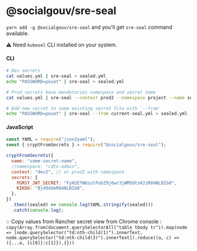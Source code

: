 # @socialgouv/sre-seal

`yarn add -g @socialgouv/sre-seal` and you'll get `sre-seal` command available.

:warning: Need `kubesel` CLI installed on your system.

#### CLI

```sh
# Dev secrets
cat values.yml | sre-seal > sealed.yml
echo "PASSWORD=pouet" | sre-seal > sealed.yml

# Prod secrets have mandatories namespace and secret name
cat values.yml | sre-seal --context prod2 --namespace project --name secret-name > sealed.yml

# Add new secret to some existing secret file with `--from`
echo "PASSWORD=pouet" | sre-seal --from current-seal.yml > sealed.yml

```

#### JavaScript

```js
const YAML = require("json2yaml");
const { cryptFromSecrets } = require("@socialgouv/sre-seal");

cryptFromSecrets({
  name: "some-secret-name",
  //namespace: "cdtn-admin",
  context: "dev2", // or prod2 with namespace
  secrets: {
    PGRST_JWT_SECRET: "FyH2ETW8zulPobZ9j6wr3jWM5OtsK2zR84NLBIb0",
    KIKOO: "Bjd9ddeR84NLBIb0",
  },
})
  .then((sealed) => console.log(YAML.stringify(sealed)))
  .catch(console.log);
```

:bulb: Copy values from Rancher secret view from Chrome console : `copy(Array.from(document.querySelectorAll("table tbody tr")).map(node => [node.querySelector("td:nth-child(1)").innerText, node.querySelector("td:nth-child(3)").innerText]).reduce((a, c) => ({...a, [c[0]]:c[1]}),{}))`
